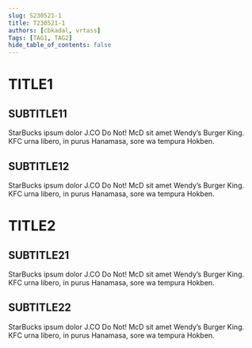 ```yaml
---
slug: S230521-1
title: T230521-1
authors: [cbkadal, vrtass]
Tags: [TAG1, TAG2]
hide_table_of_contents: false
---
```


#  TITLE1
## SUBTITLE11
StarBucks ipsum dolor J.CO Do Not! McD sit amet Wendy’s Burger King. 
KFC urna libero, in purus Hanamasa, sore wa tempura Hokben.
## SUBTITLE12
StarBucks ipsum dolor J.CO Do Not! McD sit amet Wendy’s Burger King. 
KFC urna libero, in purus Hanamasa, sore wa tempura Hokben.

<!--truncate-->

#  TITLE2
## SUBTITLE21
StarBucks ipsum dolor J.CO Do Not! McD sit amet Wendy’s Burger King. 
KFC urna libero, in purus Hanamasa, sore wa tempura Hokben.
## SUBTITLE22
StarBucks ipsum dolor J.CO Do Not! McD sit amet Wendy’s Burger King. 
KFC urna libero, in purus Hanamasa, sore wa tempura Hokben.

